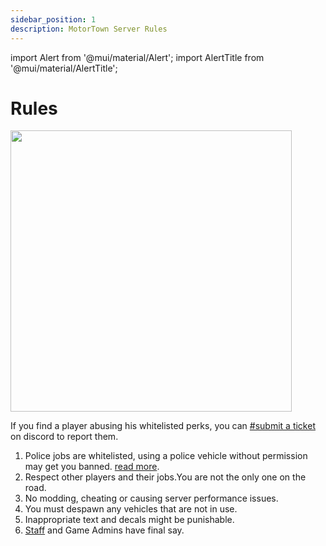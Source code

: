 ```yaml
---
sidebar_position: 1
description: MotorTown Server Rules
---
```

import Alert from '@mui/material/Alert';
import AlertTitle from '@mui/material/AlertTitle';

# Rules

<div class="flex-vcenter mb-1">
<img src="https://cdn.cloudflare.steamstatic.com/steam/apps/1369670/header.jpg" width="450px"/>
</div>

<Alert variant="outlined" severity="info"> If you find a player abusing his whitelisted perks, you can <a href="discord://discord.com/channels/710922135580835950/846373509470748722" class="discord-text">#submit a ticket</a> on discord to report them.</Alert><br/>

1. Police jobs are whitelisted, using a police vehicle without permission may get you banned. [read more](./tpd).<br/>
2. Respect other players and their jobs.You are not the only one on the road.<br/>
3. No modding, cheating or causing server performance issues.<br/>
4. You must despawn any vehicles that are not in use.<br/>
5. Inappropriate text and decals might be punishable.<br/>
6. <a href="https://trickys.gg/staffteam">Staff</a> and Game Admins have final say.<br/>
